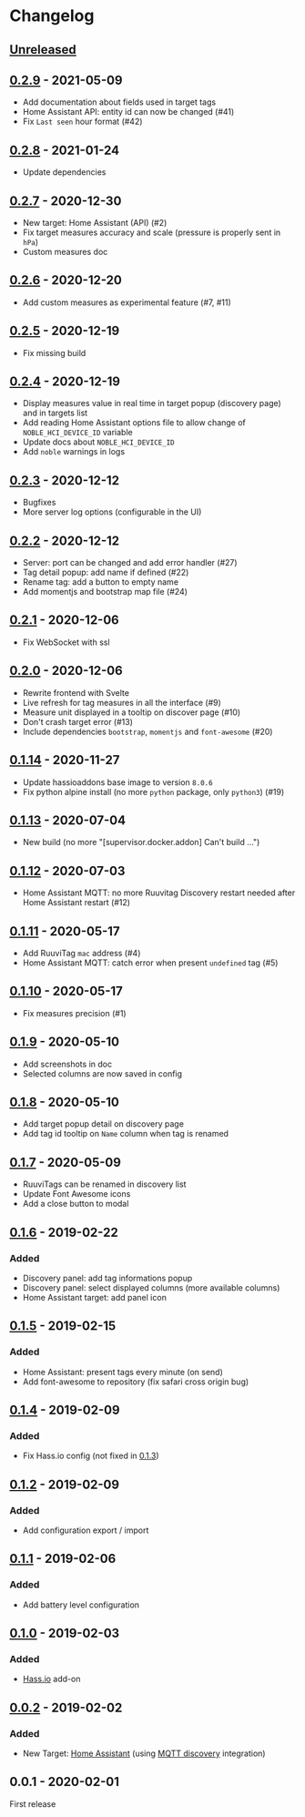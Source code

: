 # Changelog

## [Unreleased]

## [0.2.9] - 2021-05-09
- Add documentation about fields used in target tags
- Home Assistant API: entity id can now be changed (#41)
- Fix `Last seen` hour format (#42)

## [0.2.8] - 2021-01-24
- Update dependencies

## [0.2.7] - 2020-12-30
- New target: Home Assistant (API) (#2)
- Fix target measures accuracy and scale (pressure is properly sent in `hPa`)
- Custom measures doc

## [0.2.6] - 2020-12-20
- Add custom measures as experimental feature (#7, #11)

## [0.2.5] - 2020-12-19
- Fix missing build

## [0.2.4] - 2020-12-19
- Display measures value in real time in target popup (discovery page) and in targets list
- Add reading Home Assistant options file to allow change of `NOBLE_HCI_DEVICE_ID` variable
- Update docs about `NOBLE_HCI_DEVICE_ID`
- Add `noble` warnings in logs

## [0.2.3] - 2020-12-12
- Bugfixes
- More server log options (configurable in the UI)

## [0.2.2] - 2020-12-12
- Server: port can be changed and add error handler (#27)
- Tag detail popup: add name if defined (#22)
- Rename tag: add a button to empty name
- Add momentjs and bootstrap map file (#24)

## [0.2.1] - 2020-12-06
- Fix WebSocket with ssl

## [0.2.0] - 2020-12-06
- Rewrite frontend with Svelte
- Live refresh for tag measures in all the interface (#9)
- Measure unit displayed in a tooltip on discover page (#10)
- Don't crash target error (#13)
- Include dependencies `bootstrap`, `momentjs` and `font-awesome` (#20)

## [0.1.14] - 2020-11-27
- Update hassioaddons base image to version `8.0.6`
- Fix python alpine install (no more `python` package, only `python3`) (#19)

## [0.1.13] - 2020-07-04
- New build (no more "[supervisor.docker.addon] Can't build ...")

## [0.1.12] - 2020-07-03
- Home Assistant MQTT: no more Ruuvitag Discovery restart needed after Home Assistant restart (#12)

## [0.1.11] - 2020-05-17
- Add RuuviTag `mac` address (#4)
- Home Assistant MQTT: catch error when present `undefined` tag (#5)

## [0.1.10] - 2020-05-17
- Fix measures precision (#1)

## [0.1.9] - 2020-05-10
- Add screenshots in doc
- Selected columns are now saved in config

## [0.1.8] - 2020-05-10
- Add target popup detail on discovery page
- Add tag id tooltip on `Name` column when tag is renamed

## [0.1.7] - 2020-05-09
- RuuviTags can be renamed in discovery list
- Update Font Awesome icons
- Add a close button to modal

## [0.1.6] - 2019-02-22
### Added
- Discovery panel: add tag informations popup
- Discovery panel: select displayed columns (more available columns)
- Home Assistant target: add panel icon

## [0.1.5] - 2019-02-15
### Added
- Home Assistant: present tags every minute (on send)
- Add font-awesome to repository (fix safari cross origin bug)

## [0.1.4] - 2019-02-09
### Added
- Fix Hass.io config (not fixed in [0.1.3])

## [0.1.2] - 2019-02-09
### Added
- Add configuration export / import

## [0.1.1] - 2019-02-06
### Added
- Add battery level configuration

## [0.1.0] - 2019-02-03
### Added
- [Hass.io](https://www.home-assistant.io/hassio/) add-on

## [0.0.2] - 2019-02-02
### Added
- New Target: [Home Assistant](https://www.home-assistant.io/hassio/) (using [MQTT discovery](https://www.home-assistant.io/docs/mqtt/discovery/) integration)

## 0.0.1 - 2020-02-01

First release

[Unreleased]: https://github.com/balda/ruuvitag-discovery/compare/0.2.9...HEAD
[0.2.9]: https://github.com/balda/ruuvitag-discovery/compare/0.2.8...0.2.9
[0.2.8]: https://github.com/balda/ruuvitag-discovery/compare/0.2.7...0.2.8
[0.2.7]: https://github.com/balda/ruuvitag-discovery/compare/0.2.6...0.2.7
[0.2.6]: https://github.com/balda/ruuvitag-discovery/compare/0.2.5...0.2.6
[0.2.5]: https://github.com/balda/ruuvitag-discovery/compare/0.2.4...0.2.5
[0.2.4]: https://github.com/balda/ruuvitag-discovery/compare/0.2.3...0.2.4
[0.2.3]: https://github.com/balda/ruuvitag-discovery/compare/0.2.2...0.2.3
[0.2.2]: https://github.com/balda/ruuvitag-discovery/compare/0.2.1...0.2.2
[0.2.1]: https://github.com/balda/ruuvitag-discovery/compare/0.2.0...0.2.1
[0.2.0]: https://github.com/balda/ruuvitag-discovery/compare/0.1.14...0.2.0
[0.1.14]: https://github.com/balda/ruuvitag-discovery/compare/0.1.13...0.1.14
[0.1.13]: https://github.com/balda/ruuvitag-discovery/compare/0.1.12...0.1.13
[0.1.12]: https://github.com/balda/ruuvitag-discovery/compare/0.1.11...0.1.12
[0.1.11]: https://github.com/balda/ruuvitag-discovery/compare/0.1.10...0.1.11
[0.1.10]: https://github.com/balda/ruuvitag-discovery/compare/0.1.9...0.1.10
[0.1.9]: https://github.com/balda/ruuvitag-discovery/compare/0.1.8...0.1.9
[0.1.8]: https://github.com/balda/ruuvitag-discovery/compare/0.1.7...0.1.8
[0.1.7]: https://github.com/balda/ruuvitag-discovery/compare/0.1.6...0.1.7
[0.1.6]: https://github.com/balda/ruuvitag-discovery/compare/0.1.5...0.1.6
[0.1.5]: https://github.com/balda/ruuvitag-discovery/compare/0.1.4...0.1.5
[0.1.4]: https://github.com/balda/ruuvitag-discovery/compare/0.1.3...0.1.4
[0.1.3]: https://github.com/balda/ruuvitag-discovery/compare/0.1.2...0.1.3
[0.1.2]: https://github.com/balda/ruuvitag-discovery/compare/0.1.1...0.1.2
[0.1.1]: https://github.com/balda/ruuvitag-discovery/compare/0.1.0...0.1.1
[0.1.0]: https://github.com/balda/ruuvitag-discovery/compare/0.0.2...0.1.0
[0.0.2]: https://github.com/balda/ruuvitag-discovery/compare/0.0.1...0.0.2
